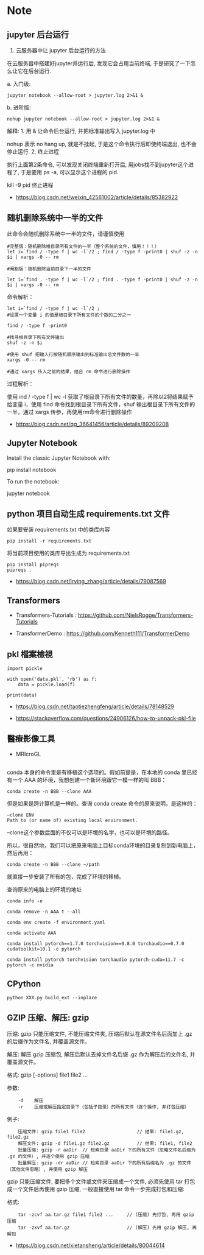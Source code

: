 # Note

##  jupyter 后台运行

1. 云服务器中让 jupyter 后台运行的方法

在云服务器中搭建好jupyter并运行后, 发现它会占用当前终端, 于是研究了一下怎么让它在后台运行.

a. 入门级: 

```
jupyter notebook --allow-root > jupyter.log 2>&1 &
```

b. 进阶版: 

```
nohup jupyter notebook --allow-root > jupyter.log 2>&1 &
```

解释: 1. 用 & 让命令后台运行, 并把标准输出写入 jupyter.log 中

nohup 表示 no hang up, 就是不挂起, 于是这个命令执行后即使终端退出, 也不会停止运行.
2. 终止进程

执行上面第2条命令, 可以发现关闭终端重新打开后, 用jobs找不到jupyter这个进程了, 于是要用 ps -a, 可以显示这个进程的 pid.

kill -9 pid 终止进程

- https://blog.csdn.net/weixin_42561002/article/details/85382922

## 随机删除系统中一半的文件

此命令会随机删除系统中一半的文件，请谨慎使用

```
#完整版：随机删除根目录所有文件的一半（整个系统的文件，慎用！！！）
let i=`find / -type f | wc -l`/2 ; find / -type f -print0 | shuf -z -n $i | xargs -0 -- rm

#阉割版：随机删除当前目录下一半的文件

let i=`find . -type f | wc -l`/2 ; find . -type f -print0 | shuf -z -n $i | xargs -0 -- rm

```

命令解析：

```
let i=`find / -type f | wc -l`/2 ;
#设置一个变量 i 的值是根目录下所有文件的个数的二分之一

find / -type f -print0

#找寻根目录下所有文件输出
shuf -z -n $i

#使用 shuf 把输入行按随机顺序输出到标准输出总文件数的一半
xargs -0 -- rm

#通过 xargs 传入之前的结果，结合 rm 命令进行删除操作 
```

过程解析：

使用 ind / -type f | wc -l 获取了根目录下所有文件的数量，再除以2将结果赋予给变量 i，使用 find 命令找到根目录下所有文件，shuf 输出根目录下所有文件的一半，通过 xargs 传参，再使用rm命令进行删除操作

- https://blog.csdn.net/qq_36641456/article/details/89209208

## Jupyter Notebook

Install the classic Jupyter Notebook with:

pip install notebook

To run the notebook:

jupyter notebook

## python 项目自动生成 requirements.txt 文件

如果要安装 requirements.txt 中的类库内容

```
pip install -r requirements.txt
```

将当前项目使用的类库导出生成为 requirements.txt

```
pip install pipreqs
pipreqs .
```

- https://blog.csdn.net/Irving_zhang/article/details/79087569


## Transformers

- Transformers-Tutorials : https://github.com/NielsRogge/Transformers-Tutorials

- TransformerDemo :  https://github.com/Kenneth111/TransformerDemo

## pkl 檔案檢視

```
import pickle

with open('data.pkl', 'rb') as f:
    data = pickle.load(f)

print(data)
```

- https://blog.csdn.net/taotiezhengfeng/article/details/78148529

- https://stackoverflow.com/questions/24906126/how-to-unpack-pkl-file

## 醫療影像工具

- MRIcroGL


##

conda 本身的命令里是有移植这个选项的。假如前提是，在本地的 conda 里已经有一个 AAA 的环境，我想创建一个新环境跟它一模一样的叫 BBB：

```
conda create -n BBB --clone AAA
```

但是如果是跨计算机是一样的。查询 conda create 命令的原来说明，是这样的：

```
–clone ENV 
Path to (or name of) existing local environment.
```
–clone这个参数后面的不仅可以是环境的名字，也可以是环境的路径。

所以，很自然地，我们可以把原来电脑上目标conda环境的目录复制到新电脑上，然后再用：

```
conda create -n BBB --clone ~/path
```

就直接一步安装了所有的包，完成了环境的移植。


查询原来的电脑上的环境的地址

```
conda info -e
```

```
conda remove -n AAA t --all

conda env create -f environment.yaml

conda activate AAA

conda install pytorch==1.7.0 torchvision==0.8.0 torchaudio==0.7.0 cudatoolkit=10.1 -c pytorch

conda install pytorch torchvision torchaudio pytorch-cuda=11.7 -c pytorch -c nvidia
```

## CPython

```
python XXX.py build_ext --inplace
```

## GZIP 压缩、解压: gzip

压缩: gzip 只能压缩文件, 不能压缩文件夹, 压缩后默认在源文件名后面加上 .gz 的后缀作为文件名, 并覆盖源文件。

解压: 解压 gzip 压缩包, 解压后默认去掉文件名后缀 .gz 作为解压后的文件名, 并覆盖源文件。

格式: gzip [-options] file1 file2 ...

参数:

```
    -d    解压
    -r    压缩或解压指定目录下（包括子目录）的所有文件（逐个操作, 非打包压缩）
```

例子:

```
    压缩文件: gzip file1 file2                   // 结果: file1.gz, file2.gz
    解压文件: gzip -d file1.gz file2.gz          // 结果: file1, file2
    批量压缩: gzip -r aaDir  // 检索目录 aaDir 下的所有文件（忽略文件名后缀为 .gz 的文件）, 并逐个使用 gzip 压缩
    批量解压: gzip -dr aaDir // 检索目录 aaDir 下的所有后缀名为 .gz 的文件（其他文件忽略）, 并使用 gzip 解压
```

gzip 只能压缩文件, 要把多个文件或文件夹压缩成一个文件, 必须先使用 tar 打包成一个文件后再使用 gzip 压缩, 一般直接使用 tar 命令一步完成打包和压缩:

格式:

```
    tar -zcvf aa.tar.gz file1 file2 ...     // (压缩) 先打包, 再用 gzip 压缩
    tar -zxvf aa.tar.gz                     // (解压) 先用 gzip 解压, 再解包
```

- https://blog.csdn.net/xietansheng/article/details/80044614



